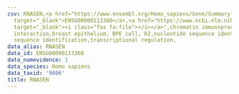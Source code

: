 ```yaml
---
csv: RNASEN,<a href="https://www.ensembl.org/Homo_sapiens/Gene/Summary?db=core;g=ENSG00000113360"
  target="_blank">ENSG00000113360</a>,<a href="https://www.ncbi.nlm.nih.gov/pubmed/22863008"
  target="_blank"><i class="fas fa-file"></i></a>",chromatin immunoprecipitation assay,direct
  interaction,breast epithelium, BPE cell, R2,nucleotide sequence identification,nucleotide
  sequence identification,transcriptional regulation,
data_alias: RNASEN
data_id: ENSG00000113360
data_numevidence: 1
data_species: Homo sapiens
data_taxid: '9606'
title: RNASEN
---
```

